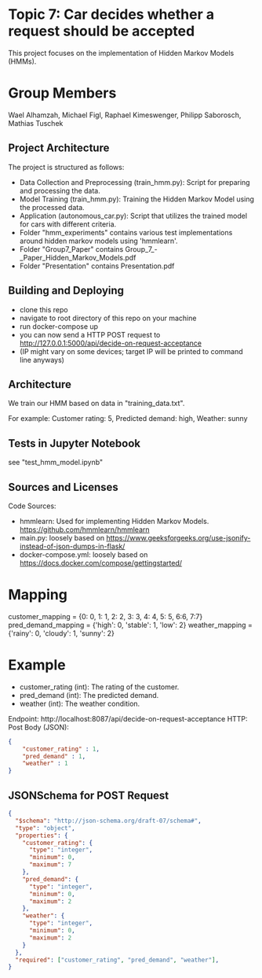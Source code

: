 # Topic 7: Car decides whether a request should be accepted

This project focuses on the implementation of Hidden Markov Models (HMMs).

# Group Members
Wael Alhamzah, Michael Figl, Raphael Kimeswenger, Philipp Saborosch, Mathias Tuschek

## Project Architecture

The project is structured as follows:
- Data Collection and Preprocessing (train_hmm.py): Script for preparing and processing the data.
- Model Training (train_hmm.py): Training the Hidden Markov Model using the processed data.
- Application (autonomous_car.py): Script that utilizes the trained model for cars with different criteria.
- Folder "hmm_experiments" contains various test implementations around hidden markov models using 'hmmlearn'.
- Folder "Group7_Paper" contains Group_7_-_Paper_Hidden_Markov_Models.pdf
- Folder "Presentation" contains Presentation.pdf

## Building and Deploying
- clone this repo
- navigate to root directory of this repo on your machine
- run docker-compose up
- you can now send a HTTP POST request to http://127.0.0.1:5000/api/decide-on-request-acceptance
- (IP might vary on some devices; target IP will be printed to command line anyways)

## Architecture
We train our HMM based on data in "training_data.txt". 
 
For example: 
Customer rating: 5, Predicted demand: high, Weather: sunny

## Tests in Jupyter Notebook
see "test_hmm_model.ipynb"

## Sources and Licenses

Code Sources:
- hmmlearn: Used for implementing Hidden Markov Models. https://github.com/hmmlearn/hmmlearn
- main.py: loosely based on https://www.geeksforgeeks.org/use-jsonify-instead-of-json-dumps-in-flask/
- docker-compose.yml: loosely based on https://docs.docker.com/compose/gettingstarted/ 

# Mapping

customer_mapping = {0: 0, 1: 1, 2: 2, 3: 3, 4: 4, 5: 5, 6:6, 7:7}
pred_demand_mapping = {'high': 0, 'stable': 1, 'low': 2}
weather_mapping = {'rainy': 0, 'cloudy': 1, 'sunny': 2}

# Example

- customer_rating (int): The rating of the customer.
- pred_demand (int): The predicted demand.
- weather (int): The weather condition.

Endpoint: http://localhost:8087/api/decide-on-request-acceptance
HTTP: Post
Body (JSON):
```json
{
    "customer_rating" : 1,
    "pred_demand" : 1,
    "weather" : 1
}
```

## JSONSchema for POST Request

```json
{
  "$schema": "http://json-schema.org/draft-07/schema#",
  "type": "object",
  "properties": {
    "customer_rating": {
      "type": "integer",
      "minimum": 0,
      "maximum": 7
    },
    "pred_demand": {
      "type": "integer",
      "minimum": 0,
      "maximum": 2
    },
    "weather": {
      "type": "integer",
      "minimum": 0,
      "maximum": 2
    }
  },
  "required": ["customer_rating", "pred_demand", "weather"],
}
```

